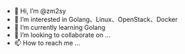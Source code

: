 - 👋 Hi, I’m @zm2sy
- 👀 I’m interested in Golang、Linux、OpenStack、Docker
- 🌱 I’m currently learning Golang
- 💞️ I’m looking to collaborate on ...
- 📫 How to reach me ...

<!---
zm2sy/zm2sy is a ✨ special ✨ repository because its `README.md` (this file) appears on your GitHub profile.
You can click the Preview link to take a look at your changes.
--->
